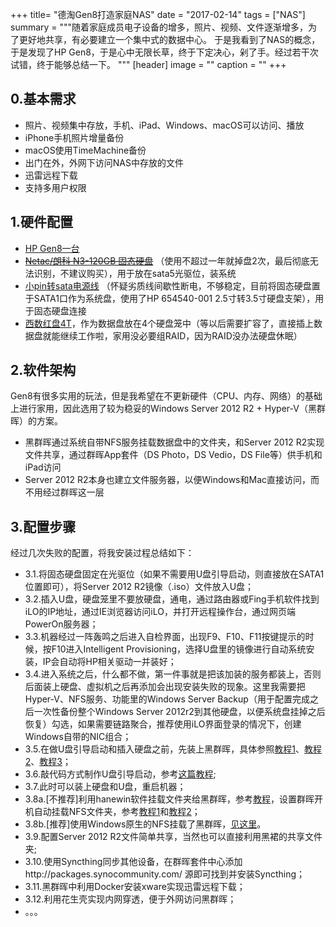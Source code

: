 +++
title= "德淘Gen8打造家庭NAS"
date = "2017-02-14"
tags = ["NAS"]
summary = """随着家庭成员电子设备的增多，照片、视频、文件逐渐增多，为了更好地共享，有必要建立一个集中式的数据中心。
于是我看到了NAS的概念，于是发现了HP Gen8，于是心中无限长草，终于下定决心，剁了手。经过若干次试错，终于能够总结一下。
"""
[header]
image = ""
caption = ""
+++

## 0.基本需求

+ 照片、视频集中存放，手机、iPad、Windows、macOS可以访问、播放
+ iPhone手机照片增量备份
+ macOS使用TimeMachine备份
+ 出门在外，外网下访问NAS中存放的文件
+ 迅雷远程下载
+ 支持多用户权限

## 1.硬件配置

+ [HP Gen8一台](https://www.computeruniverse.net/en/products/90620980/hp-proliant-microserver-gen8-819185-421.asp)
+ [~~Netac/朗科 N3-120GB 固态硬盘~~](https://detail.tmall.com/item.htm?id=532744221343&spm=a1z09.2.0.0.v1OgG4&_u=ejl3ph51c0) （使用不超过一年就掉盘2次，最后彻底无法识别，不建议购买），用于放在sata5光驱位，装系统
+ [小pin转sata电源线](https://detail.tmall.com/item.htm?id=45320181163&spm=a1z09.2.0.0.v1OgG4&_u=ejl3phfa2a) （怀疑劣质线间歇性断电，不够稳定，目前将固态硬盘置于SATA1口作为系统盘，使用了HP 654540-001 2.5寸转3.5寸硬盘支架），用于固态硬盘连接
+ [西数红盘4T](https://item.jd.com/983540.html#none)，作为数据盘放在4个硬盘笼中（等以后需要扩容了，直接插上数据盘就能继续工作啦，家用没必要组RAID，因为RAID没办法硬盘休眠）

## 2.软件架构

Gen8有很多实用的玩法，但是我希望在不更新硬件（CPU、内存、网络）的基础上进行家用，因此选用了较为稳妥的Windows Server 2012 R2 + Hyper-V（黑群晖）的方案。

+ 黑群晖通过系统自带NFS服务挂载数据盘中的文件夹，和Server 2012 R2实现文件共享，通过群晖App套件（DS Photo，DS Vedio，DS File等）供手机和iPad访问
+ Server 2012 R2本身也建立文件服务器，以便Windows和Mac直接访问，而不用经过群晖这一层

## 3.配置步骤

经过几次失败的配置，将我安装过程总结如下：

+ 3.1.将固态硬盘固定在光驱位（如果不需要用U盘引导启动，则直接放在SATA1位置即可），将Server 2012 R2镜像（.iso）文件放入U盘；
+ 3.2.插入U盘，硬盘笼里不要放硬盘，通电，通过路由器或Fing手机软件找到iLO的IP地址，通过IE浏览器访问iLO，并打开远程操作台，通过网页端PowerOn服务器；
+ 3.3.机器经过一阵轰鸣之后进入自检界面，出现F9、F10、F11按键提示的时候，按F10进入Intelligent Provisioning，选择U盘里的镜像进行自动系统安装，IP会自动将HP相关驱动一并装好；
+ 3.4.进入系统之后，什么都不做，第一件事就是把该加装的服务都装上，否则后面装上硬盘、虚拟机之后再添加会出现安装失败的现象。这里我需要把Hyper-V、NFS服务、功能里的Windows Server Backup（用于配置完成之后一次性备份整个Windows Server 2012r2到其他硬盘，以便系统盘挂掉之后恢复）勾选，如果需要链路聚合，推荐使用iLO界面登录的情况下，创建Windows自带的NIC组合；
+ 3.5.在做U盘引导启动和插入硬盘之前，先装上黑群晖，具体参照[教程1](http://bbs.ngacn.cc/read.php?tid=7929253)、[教程2](http://www.nasyun.com/thread-25075-1-3.html)、[教程3](http://post.smzdm.com/p/444521/)；
+ 3.6.敲代码方式制作U盘引导启动，参考[这篇教程](https://www.chiphell.com/forum.php?mod=viewthread&tid=1196090&page=1#pid26837939);
+ 3.7.此时可以装上硬盘和U盘，重启机器；
+ 3.8a.[不推荐]利用hanewin软件挂载文件夹给黑群晖，参考[教程](http://post.smzdm.com/p/444521/)，设置群晖开机自动挂载NFS文件夹，参考[教程1](http://blog.bbzhh.com/index.php/archives/110.html)和[教程2](https://www.chiphell.com/thread-1240623-1-1.html)；
+ 3.8b.[推荐]使用Windows原生的NFS挂载了黑群晖，[见这里](https://www.chiphell.com/thread-1605301-1-1.html)。
+ 3.9.配置Server 2012 R2文件简单共享，当然也可以直接利用黑裙的共享文件夹;
+ 3.10.使用Syncthing同步其他设备，在群晖套件中心添加http://packages.synocommunity.com/ 源即可找到并安装Syncthing；
+ 3.11.黑群晖中利用Docker安装xware实现迅雷远程下载；
+ 3.12.利用花生壳实现内网穿透，便于外网访问黑群晖；
+ 。。。
